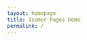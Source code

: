 ```yaml
---
layout: homepage
title: Isomer Pages Demo
permalink: /
---
```

<!-- Type your notification here - the notification bar will not appear if this is empty. For other changes, refer to _data/homepage.yml <to edit the homepage -->
<!--###### This website is in beta - your valuable [feedback](https://form.sg/#!/forms/govtech/5a9ce876b3a3b6006e6b8335){:target="_blank"} <will help us in improving it.-->
